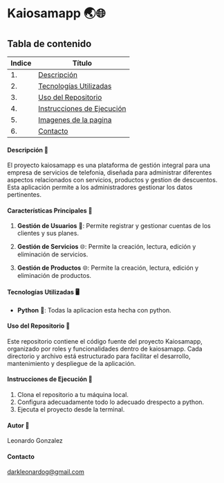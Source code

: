 # Kaiosamapp 🌏🌐

## Tabla de contenido
| Indice | Título  |
|--|--|
| 1. | [Descripción](#Descripción) |
| 2. | [Tecnologías Utilizadas](#TecnologíasUtilizadas) |
| 3. | [Uso del Repositorio](#UsodelRepositorio) |
| 4. | [Instrucciones de Ejecución](#InstruccionesdeEjecución) |
| 5. | [Imagenes de la pagina](#Imagenesdelapagina) |
| 6. | [Contacto](#Contacto) |

#### Descripción 🚀

El proyecto kaiosamapp es una plataforma de gestión integral para una empresa de servicios de telefonia, diseñada para administrar diferentes aspectos relacionados con servicios, productos y gestion de descuentos. Esta aplicación permite a los administradores gestionar los datos pertinentes.

#### Características Principales 🧮

1. **Gestión de Usuarios** 👥: Permite registrar y gestionar cuentas de los clientes y sus planes.

2. **Gestión de Servicios** 🌐: Permite la creación, lectura, edición y eliminación de servicios.

3. **Gestión de Productos** 🌐: Permite la creación, lectura, edición y eliminación de productos.


#### Tecnologías Utilizadas 🖥️

- **Python** 🐍: Todas la aplicacion esta hecha con python.

#### Uso del Repositorio 📝

Este repositorio contiene el código fuente del proyecto Kaiosamapp, organizado por roles y funcionalidades dentro de kaiosamapp. Cada directorio y archivo está estructurado para facilitar el desarrollo, mantenimiento y despliegue de la aplicación.

#### Instrucciones de Ejecución 📐

1. Clona el repositorio a tu máquina local. 
2. Configura adecuadamente todo lo adecuado drespecto a python.
3. Ejecuta el proyecto desde la terminal.



#### Autor 👤

Leonardo Gonzalez

#### Contacto

darkleonardog@gmail.com

